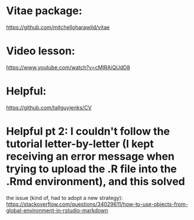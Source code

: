 #  Vitae package: 
https://github.com/mitchelloharawild/vitae

# Video lesson:
https://www.youtube.com/watch?v=cMlRAiQUdD8 

# Helpful:
https://github.com/tallguyjenks/CV

# Helpful pt 2: I couldn't follow the tutorial letter-by-letter (I kept receiving an error message when trying to upload the .R file into the .Rmd environment), and this solved
the issue (kind of, had to adopt a new strategy):
https://stackoverflow.com/questions/34029611/how-to-use-objects-from-global-environment-in-rstudio-markdown


